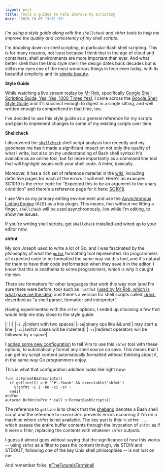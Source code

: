 ```yaml
---
layout: post
title: Tools & guides to help improve my scripting
date: '2020-10-05 13:01:19'
---
```


_I'm using a style guide along with the `shellcheck` and `shfmt` tools to help me improve the quality and consistency of my shell scripts._

I'm doubling down on shell scripting, in particular Bash shell scripting. This is for many reasons, not least because I think that in the age of cloud and containers, shell environments are more important than ever. And what better shell than the Unix style shell; the design dates back decades but is still in my eyes one of the most wondrous things in tech even today, with its beautiful simplicity and its [simple beauty](https://en.wikipedia.org/wiki/Unix_philosophy#:~:text=The%20Unix%20philosophy%20is%20documented,%2C%20as%20yet%20unknown%2C%20program.).

**Style Guide**

While watching a live stream replay by [Mr Rob](https://rwx.gg), specifically [Google Shell Scripting Guide, Yes, Yes, 1000 Times Yes!](https://www.youtube.com/watch?v=UGCw6wXv1Ao), I came across the [Google Shell Style Guide](https://google.github.io/styleguide/shellguide.html) and it's succinct enough to digest in a single sitting, and well written enough to comprehend in that time, too.

I've decided to use this style guide as a general reference for my scripts and plan to implement changes to some of my existing scripts over time.

**Shellcheck**

I discovered the [`shellcheck`](https://github.com/koalaman/shellcheck) shell script analysis tool recently and my goodness me has it made a significant impact on not only the quality of what I write, but also on my understanding of Bash shell syntax! It's available as an online tool, but far more importantly as a command line tool that will highlight issues with your shell code. A linter, basically.

Moreover, it has a rich set of reference material in the [wiki](https://github.com/koalaman/shellcheck/wiki), including definitive pages for each of the errors it will emit. Here's an example: SC1019 is the error code for "Expected this to be an argument to the unary condition" and there's a reference page for it here: [SC1019](https://github.com/koalaman/shellcheck/wiki/SC1019).

I use Vim as my primary editing environment and use the [Asynchronous Linting Engine](https://github.com/dense-analysis/ale) (ALE) as a key plugin. This means, that without me lifting a finger, `shellcheck` will be used asynchronously, live while I'm editing, to show me issues.

If you're writing shell scripts, get `shellcheck` installed and wired up to your editor now.

**shfmt**

My son Joseph used to write a lot of Go, and I was fascinated by the philosophy of what the [`gofmt`](https://golang.org/cmd/gofmt/) formatting tool represented. Go programmers all expected code to be formatted the same way via this tool, and it's natural for them to have their code (re)formatted when they save it in the editor. I know that this is anathema to some programmers, which is why it caught my eye.

There are formatters for other languages that work this way now (and I'm sure there were before, too) such as `rustfmt` ([used by Mr Rob, which is what gave me the idea](https://gitlab.com/rwxrob/dotfiles/-/blob/master/common/vim/vimrc#L174)) and there's a version for shell scripts called [`shfmt`](https://github.com/mvdan/sh), described as "a shell parser, formatter and interpreter".

Having experimented with the `shfmt` options, I ended up choosing a few that would help me stay close to the style guide:

|-|-|
|`-i 2`|indent with two spaces|
|`-bn`|binary ops like && and \| may start a line|
|`-ci`|switch cases will be indented|
|`-sr`|redirect operators will be followed by a space|

I [added some new configuration](https://github.com/qmacro/dotfiles/commit/1581496cdc2a51b0bcdda525a7f06dc11129abb1) to tell Vim to use this `shfmt` tool with these options, to automatically format any shell source on save.  This means that I can get my script content automatically formatted without thinking about it, in the same way Go programmers enjoy.

This is what that configuration addition looks like right now:

```vimscript
fun! s:FormatBashScripts()
  if getline(1) =~# '^#!.*bash' && executable('shfmt')
    %!shfmt -i 2 -bn -ci -sr -
  endif
endfun
autocmd BufWritePre * call s:FormatBashScripts()
```

The reference to `getline` is to check that the [shebang](https://en.wikipedia.org/wiki/Shebang_(Unix)) denotes a Bash shell script and the reference to `executable` prevents errors occurring if I'm on a machine where `shfmt` is not available. The key part is this: `%!shfmt ...` which passes the entire buffer contents through the invocation of `shfmt` as if it were a filter, replacing the contents with whatever `shfmt` outputs.

I guess it almost goes without saying that the significance of how this works -- using `shfmt` as a filter to pass the content through, via STDIN and STDOUT, following one of the key Unix shell philosophies -- is not lost on me.

And remember folks, [#TheFutureIsTerminal!](https://twitter.com/search?q=%23TheFutureIsTerminal&src=typed_query)
